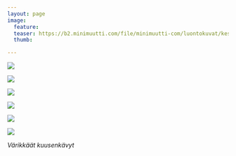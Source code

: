 ```yaml
---
layout: page
image:
  feature:
  teaser: https://b2.minimuutti.com/file/minimuutti-com/luontokuvat/kes%C3%A4/14/20210520_152451-245px.jpg
  thumb:

---
```


![](https://b2.minimuutti.com/file/minimuutti-com/luontokuvat/kes%C3%A4/14/20210525_152650-800px.jpg)

![](https://b2.minimuutti.com/file/minimuutti-com/luontokuvat/kes%C3%A4/14/20210525_152630-800px.jpg)

![](https://b2.minimuutti.com/file/minimuutti-com/luontokuvat/kes%C3%A4/14/20210525_152634-800px.jpg)

![](https://b2.minimuutti.com/file/minimuutti-com/luontokuvat/kes%C3%A4/14/20210520_152419-800px.jpg)

![](https://b2.minimuutti.com/file/minimuutti-com/luontokuvat/kes%C3%A4/14/20210520_152451-800px.jpg)

![](https://b2.minimuutti.com/file/minimuutti-com/luontokuvat/kes%C3%A4/14/20210520_152449-800px.jpg)

*Värikkäät kuusenkävyt*